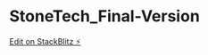 # StoneTech_Final-Version

[Edit on StackBlitz ⚡️](https://stackblitz.com/edit/web-platform-s9qxfh)
